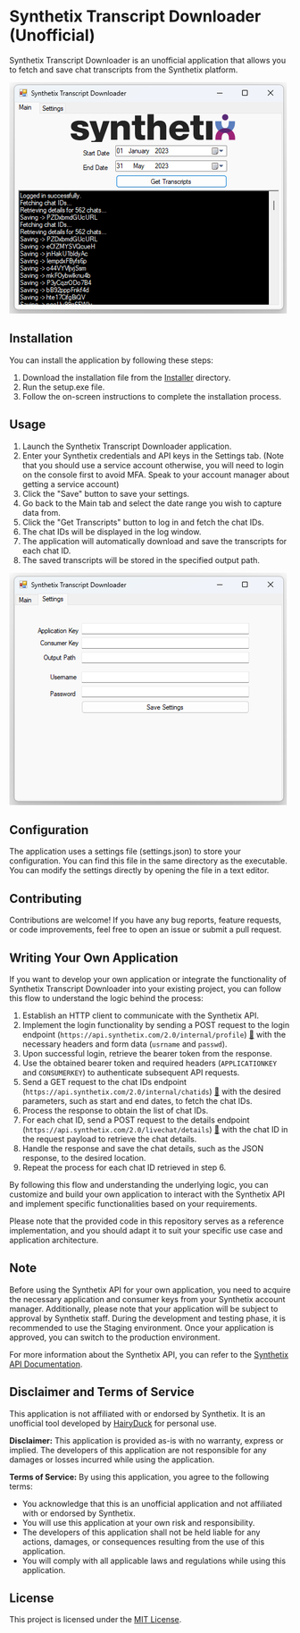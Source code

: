 
# Synthetix Transcript Downloader (Unofficial)

Synthetix Transcript Downloader is an unofficial application that allows you to fetch and save chat transcripts from the Synthetix platform.

![Main Window](./Screenshots/main.png)

## Installation

You can install the application by following these steps:

1. Download the installation file from the [Installer](./Installer/setup.exe) directory.
2. Run the setup.exe file.
3. Follow the on-screen instructions to complete the installation process.

## Usage

1. Launch the Synthetix Transcript Downloader application.
2. Enter your Synthetix credentials and API keys in the Settings tab. (Note that you should use a service account otherwise, you will need to login on the console first to avoid MFA. Speak to your account manager about getting a service account)
3. Click the "Save" button to save your settings.
4. Go back to the Main tab and select the date range you wish to capture data from.
5. Click the "Get Transcripts" button to log in and fetch the chat IDs.
6. The chat IDs will be displayed in the log window.
7. The application will automatically download and save the transcripts for each chat ID.
8. The saved transcripts will be stored in the specified output path.

![Settings Window](./Screenshots/settings.png)

## Configuration

The application uses a settings file (settings.json) to store your configuration. You can find this file in the same directory as the executable. You can modify the settings directly by opening the file in a text editor.

## Contributing

Contributions are welcome! If you have any bug reports, feature requests, or code improvements, feel free to open an issue or submit a pull request.

## Writing Your Own Application

If you want to develop your own application or integrate the functionality of Synthetix Transcript Downloader into your existing project, you can follow this flow to understand the logic behind the process:

1. Establish an HTTP client to communicate with the Synthetix API.
2. Implement the login functionality by sending a POST request to the login endpoint (`https://api.synthetix.com/2.0/internal/profile`) [📖](https://documenter.getpostman.com/view/398027/2s93sf1qZM#43583361-35e3-40d4-98da-8fe062f38ca1) with the necessary headers and form data (`usrname` and `passwd`).
3. Upon successful login, retrieve the bearer token from the response.
4. Use the obtained bearer token and required headers (`APPLICATIONKEY` and `CONSUMERKEY`) to authenticate subsequent API requests.
5. Send a GET request to the chat IDs endpoint (`https://api.synthetix.com/2.0/internal/chatids`) [📖](https://documenter.getpostman.com/view/398027/2s93sf1qZM#8cb1c14f-5e82-43e1-b972-e77b2c7ef323) with the desired parameters, such as start and end dates, to fetch the chat IDs.
6. Process the response to obtain the list of chat IDs.
7. For each chat ID, send a POST request to the details endpoint (`https://api.synthetix.com/2.0/livechat/details`) [📖](https://documenter.getpostman.com/view/398027/2s93sf1qZM#a5588311-97ba-437f-9aac-d8d196a96072) with the chat ID in the request payload to retrieve the chat details.
8. Handle the response and save the chat details, such as the JSON response, to the desired location.
9. Repeat the process for each chat ID retrieved in step 6.

By following this flow and understanding the underlying logic, you can customize and build your own application to interact with the Synthetix API and implement specific functionalities based on your requirements.

Please note that the provided code in this repository serves as a reference implementation, and you should adapt it to suit your specific use case and application architecture.

## Note

Before using the Synthetix API for your own application, you need to acquire the necessary application and consumer keys from your Synthetix account manager. Additionally, please note that your application will be subject to approval by Synthetix staff. During the development and testing phase, it is recommended to use the Staging environment. Once your application is approved, you can switch to the production environment.

For more information about the Synthetix API, you can refer to the [Synthetix API Documentation](https://api.synthetix.com/).

## Disclaimer and Terms of Service

This application is not affiliated with or endorsed by Synthetix. It is an unofficial tool developed by [HairyDuck](https://github.com/HairyDuck) for personal use.

**Disclaimer:**
This application is provided as-is with no warranty, express or implied. The developers of this application are not responsible for any damages or losses incurred while using the application.

**Terms of Service:**
By using this application, you agree to the following terms:
- You acknowledge that this is an unofficial application and not affiliated with or endorsed by Synthetix.
- You will use this application at your own risk and responsibility.
- The developers of this application shall not be held liable for any actions, damages, or consequences resulting from the use of this application.
- You will comply with all applicable laws and regulations while using this application.

## License

This project is licensed under the [MIT License](./LICENSE).
